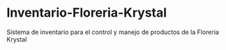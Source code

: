 # Inventario-Floreria-Krystal
Sistema de inventario para el control y manejo de productos de la Floreria Krystal

